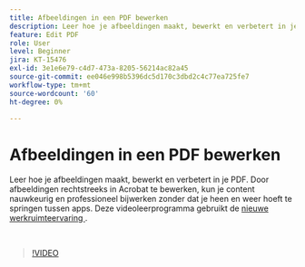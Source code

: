 ```yaml
---
title: Afbeeldingen in een PDF bewerken
description: Leer hoe je afbeeldingen maakt, bewerkt en verbetert in je PDF
feature: Edit PDF
role: User
level: Beginner
jira: KT-15476
exl-id: 3e1e6e79-c4d7-473a-8205-56214ac82a45
source-git-commit: ee046e998b5396dc5d170c3dbd2c4c77ea725fe7
workflow-type: tm+mt
source-wordcount: '60'
ht-degree: 0%

---
```


# Afbeeldingen in een PDF bewerken

Leer hoe je afbeeldingen maakt, bewerkt en verbetert in je PDF. Door afbeeldingen rechtstreeks in Acrobat te bewerken, kun je content nauwkeurig en professioneel bijwerken zonder dat je heen en weer hoeft te springen tussen apps. Deze videoleerprogramma gebruikt de [ nieuwe werkruimteervaring ](new-workspace.md).

<br>

>[!VIDEO](https://video.tv.adobe.com/v/3431260?enablevpops&quality=12&learn=on&hidetitle=true)
